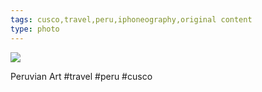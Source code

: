 ```yaml
---
tags: cusco,travel,peru,iphoneography,original content
type: photo
---
```

<img src="http://24.media.tumblr.com/3649643c124608a90c442fded8dace71/tumblr_mp9qc9Um3Z1rdkc0do1_1280.jpg" />

Peruvian Art #travel #peru #cusco
